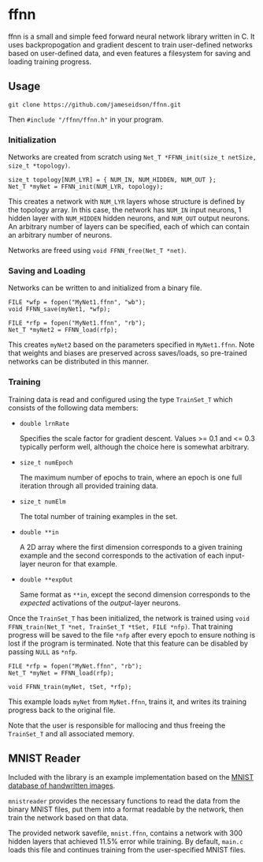 # ffnn
ffnn is a small and simple feed forward neural network library written in C.
It uses backpropogation and gradient descent to train user-defined networks based on user-defined data, and even features a filesystem for saving and loading training progress.

## Usage
```
git clone https://github.com/jameseidson/ffnn.git
```
Then `#include "/ffnn/ffnn.h"` in your program.

### Initialization
Networks are created from scratch using `Net_T *FFNN_init(size_t netSize, size_t *topology)`.
```
size_t topology[NUM_LYR] = { NUM_IN, NUM_HIDDEN, NUM_OUT };
Net_T *myNet = FFNN_init(NUM_LYR, topology);
```
This creates a network with `NUM_LYR` layers whose structure is defined by the topology array. 
In this case, the network has `NUM_IN` input neurons, 1 hidden layer with `NUM_HIDDEN` hidden neurons, and `NUM_OUT` output neurons.
An arbitrary number of layers can be specified, each of which can contain an arbitrary number of neurons.

Networks are freed using `void FFNN_free(Net_T *net)`.

### Saving and Loading
Networks can be written to and initialized from a binary file.
```
FILE *wfp = fopen("MyNet1.ffnn", "wb");
void FFNN_save(myNet1, *wfp);

FILE *rfp = fopen("MyNet1.ffnn", "rb");
Net_T *myNet2 = FFNN_load(rfp);
```
This creates `myNet2` based on the parameters specified in `MyNet1.ffnn`.
Note that weights and biases are preserved across saves/loads, so pre-trained networks can be distributed in this manner.

### Training
Training data is read and configured using the type `TrainSet_T` which consists of the following data members:

- `double lrnRate`

  Specifies the scale factor for gradient descent. Values >= 0.1 and <= 0.3 typically perform well, although the choice here is somewhat arbitrary.

- `size_t numEpoch`

  The maximum number of epochs to train, where an epoch is one full iteration through all provided training data.

- `size_t numElm`

  The total number of training examples in the set.

- `double **in`

  A 2D array where the first dimension corresponds to a given training example and the second corresponds to the activation of each input-layer neuron for that example.

- `double **expOut`

  Same format as `**in`, except the second dimension corresponds to the *expected* activations of the *output*-layer neurons.

Once the `TrainSet_T` has been initialized, the network is trained using `void FFNN_train(Net_T *net, TrainSet_T *tSet, FILE *nfp)`. 
That training progress will be saved to the file `*nfp` after every epoch to ensure nothing is lost if the program is terminated. 
Note that this feature can be disabled by passing `NULL` as `*nfp`.
```
FILE *rfp = fopen("MyNet.ffnn", "rb");
Net_T *myNet = FFNN_load(rfp);

void FFNN_train(myNet, tSet, *rfp);
```
This example loads `myNet` from `MyNet.ffnn`, trains it, and writes its training progress back to the original file.

Note that the user is responsible for mallocing and thus freeing the `TrainSet_T` and all associated memory.

## MNIST Reader 
Included with the library is an example implementation based on the [MNIST database of handwritten images](http://yann.lecun.com/exdb/mnist/). 

`mnistreader` provides the necessary functions to read the data from the binary MNIST files, put them into a format readable by the network, then train the network based on that data. 

The provided network savefile, `mnist.ffnn`, contains a network with 300 hidden layers that achieved 11.5% error while training.
By default, `main.c` loads this file and continues training from the user-specified MNIST files.
